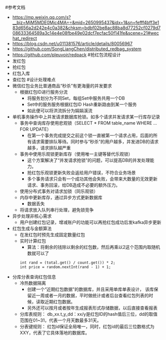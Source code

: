 #参考文档
* https://mp.weixin.qq.com/s?__biz=MjM5MDE0Mjc4MA==&mid=2650995437&idx=1&sn=fefff4bff3e183d656a2d242e4c0a382&chksm=bdbf02be8ac88ba8d77252cf0279d708633364589a3c14e4e08fbe49e02dcf7ecfac50f141fe&scene=21#wechat_redirect
* https://blog.csdn.net/u011381576/article/details/80056967
* https://github.com/SongLiangChen/distributed_redbag_system
* https://github.com/pleuvoir/redpack
#抢红包流程设计
* 发红包
* 抢红包
* 红包入库
* 查红包
#设计处理难点
* 微信红包业务比普通商品“秒杀”有更海量的并发要求
    * 根据红包ID进行服务分流
        * 将服务划分为不同Set，每组Set中服务共用一个DB
        * Set中的服务服务根据红包ID Hash重新路由到某一个服务
        * 如此便可以将洪流拆分为娟娟溪流
* 单机事务操作中上并发请求数据库抢锁。如多个请求并发请求某一行库存记录
    * 事务中查询库存使用悲观锁（SELECT * FROM table_name WHERE ... FOR UPDATE）
        * 在第一个事务完成提交之前这个锁一直被第一个请求占用，后面的所有请求需要排队等待。同时参与“秒杀”的用户越多，并发进DB的请求越多，请求排队越严重
    * 事务中使用乐观锁更新库存（使用唯一主键等替代乐观锁）   
        * 这个方案解决了“并发请求抢锁”的问题，可以提高DB的并发处理能力。
        * 抢红包乐观锁更新失败会返给用户错误，不符合业务场景
        * 多个事务请求只会有一个成功其他会失败，会带来大数量的无效更新请求、事务回滚，给DB造成不必要的额外压力。
    * 使用分布式事务对请求加锁（同乐观锁） 
    * 内存中更新库存，通过异步方式更新数据库
        * 数据丢失  
    * 将请求放入队列串行处理，避免锁竞争
* 异步处理非核心需求
    * 用户创建红包记录，增减账户的功能可以再抢红包成功后发kafka异步更新    
* 红包生成与金额算法
    * 在发红包时预先生成固定数量红包
    * 实时计算红包
       * 算法：将剩余的钱除以剩余的红包数，然后再乘以2这个范围内取随机数就可以了
       ````
      int rand = (total.get() / count.get()) * 2;
      int price = random.nextInt(rand - 1) + 1; 
       ````    
* 分库分表查询红包信息
    * 冷热数据隔离
        * 创建一个“近期红包数据”的数据库，并且采用单库单表设计， 该库保留近一周或者一月的数据，平时做统计或者后台查看红包列表的时候，读取近期红包数据。
        * 另外还可以按月或者按年生成报表形式存储数据，以后直接查看报表
    * 分库表规则： db_xx.t_y_dd：xx/y是红包ID的hash值后三位，dd的取值范围在01~31，代表一个月天数最多31天。
    * 分表键规则： 红包id保证全局唯一，同时，红包id的最后三位数格式为XXY，代表了它具体落地的数据库。
             